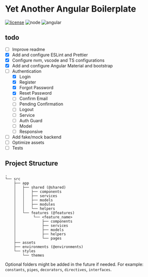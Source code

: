 # Yet Another Angular Boilerplate

[![license](https://img.shields.io/github/license/MatiasProietti/yet-another-angular-boilerplate)](https://choosealicense.com/licenses/mit/) ![node](https://img.shields.io/badge/node-%3E%3D16.13-brightgreen) ![angular](https://img.shields.io/badge/angular-13.0.x-brightgreen)

## todo

- [ ] Improve readme
- [x] Add and configure ESLint and Prettier
- [x] Configure nvm, vscode and TS configurations
- [x] Add and configure Angular Material and bootstrap
- [ ] Authentication
  - [x] Login
  - [x] Register
  - [x] Forgot Password
  - [x] Reset Password
  - [ ] Confirm Email
  - [ ] Pending Confirmation
  - [ ] Logout
  - [ ] Service
  - [ ] Auth Guard
  - [ ] Model
  - [ ] Responsive
- [ ] Add fake/mock backend
- [ ] Optimize assets
- [ ] Tests

## Project Structure

```
.
└── src
    ├── app
    │   ├── shared (@shared)
    │   │   ├── components
    │   │   ├── services
    │   │   ├── models
    │   │   ├── modules
    │   │   └── helpers
    │   └── features (@features)
    │        └── <feature_name>
    │            ├── components
    │            ├── services
    │            ├── models
    │            ├── helpers
    │            └── pages
    ├── assets
    ├── environments (@environments)
    └── styles
        └── themes
```

Optional folders might be added in the future if needed. For example: `constants`, `pipes`, `decorators`, `directives`, `interfaces`.
